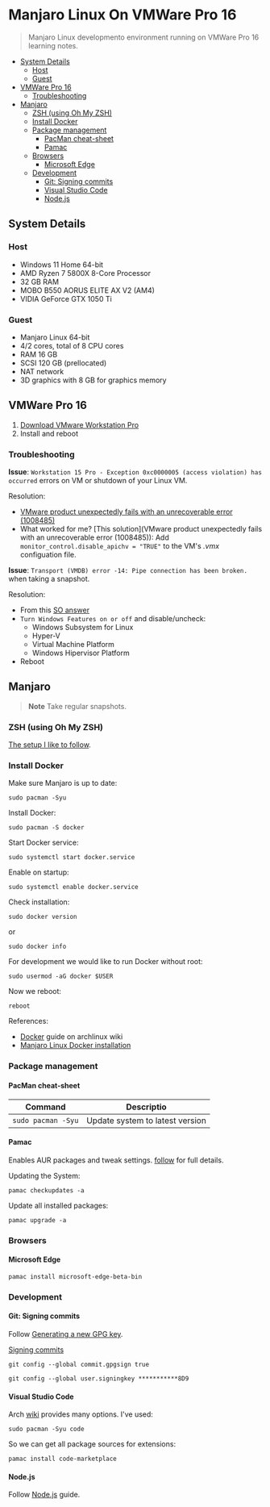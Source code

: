 # Manjaro Linux On VMWare Pro 16

> Manjaro Linux developmento environment running on VMWare Pro 16 learning notes.

- [System Details](#system-details)
  - [Host](#host)
  - [Guest](#guest)
- [VMWare Pro 16](#vmware-pro-16)
  - [Troubleshooting](#troubleshooting)
- [Manjaro](#manjaro)
  - [ZSH (using Oh My ZSH)](#zsh-using-oh-my-zsh)
  - [Install Docker](#install-docker)
  - [Package management](#package-management)
    - [PacMan cheat-sheet](#pacman-cheat-sheet)
    - [Pamac](#pamac)
  - [Browsers](#browsers)
    - [Microsoft Edge](#microsoft-edge)
  - [Development](#development)
    - [Git: Signing commits](#git-signing-commits)
    - [Visual Studio Code](#visual-studio-code)
    - [Node.js](#nodejs)

## System Details

### Host

- Windows 11 Home 64-bit
- AMD Ryzen 7 5800X 8-Core Processor
- 32 GB RAM
- MOBO B550 AORUS ELITE AX V2 (AM4)
- VIDIA GeForce GTX 1050 Ti

### Guest

- Manjaro Linux 64-bit
- 4/2 cores, total of 8 CPU cores
- RAM 16 GB
- SCSI 120 GB (prellocated)
- NAT network
- 3D graphics with 8 GB for graphics memory

## VMWare Pro 16

1. [Download VMware Workstation Pro](https://www.vmware.com/uk/products/workstation-pro/workstation-pro-evaluation.html)
2. Install and reboot

### Troubleshooting

**Issue**: `Workstation 15 Pro - Exception 0xc0000005 (access violation) has occurred` errors on VM or shutdown of your Linux VM.

Resolution:

- [VMware product unexpectedly fails with an unrecoverable error (1008485)](https://kb.vmware.com/s/article/1008485)
- What worked for me? [This solution](VMware product unexpectedly fails with an unrecoverable error (1008485)): Add `monitor_control.disable_apichv = "TRUE"` to the VM's _.vmx_ configuation file.

**Issue**: `Transport (VMDB) error -14: Pipe connection has been broken.` when taking a snapshot.

Resolution:

- From this [SO answer](https://stackoverflow.com/a/66975189)
- `Turn Windows Features on or off` and disable/uncheck:
  - Windows Subsystem for Linux
  - Hyper-V
  - Virtual Machine Platform
  - Windows Hipervisor Platform 
- Reboot

## Manjaro

> **Note**
> Take regular snapshots.

### ZSH (using Oh My ZSH)

[The setup I like to follow](https://gist.github.com/yovko/becf16eecd3a1f69a4e320a95689249e).

### Install Docker

Make sure Manjaro is up to date:

```shell
sudo pacman -Syu
```

Install Docker:

```shell
sudo pacman -S docker
```

Start Docker service:

```shell
sudo systemctl start docker.service
```

Enable on startup:

```shell
sudo systemctl enable docker.service
```

Check installation:

```shell
sudo docker version
```

or

```shell
sudo docker info
```

For development we would like to run Docker without root:

```shell
sudo usermod -aG docker $USER
```

Now we reboot:

```shell
reboot
```

References:

- [Docker](https://wiki.archlinux.org/title/docker) guide on archlinux wiki
- [Manjaro Linux Docker installation](https://linuxconfig.org/manjaro-linux-docker-installation)

### Package management

#### PacMan cheat-sheet

| Command | Descriptio |
|---|---|
| `sudo pacman -Syu` | Update system to latest version |

#### Pamac

Enables AUR packages and tweak settings. [follow](https://wiki.manjaro.org/index.php/Pamac) for full details.

Updating the System:

```shell
pamac checkupdates -a
```

Update all installed packages:

```shell
pamac upgrade -a
```

### Browsers

#### Microsoft Edge

```shell
pamac install microsoft-edge-beta-bin
```

### Development

#### Git: Signing commits

Follow [Generating a new GPG key](https://docs.github.com/en/authentication/managing-commit-signature-verification/generating-a-new-gpg-key).

[Signing commits](https://docs.github.com/en/authentication/managing-commit-signature-verification/signing-commits)

```shell
git config --global commit.gpgsign true
```

```shell
git config --global user.signingkey ***********8D9
```

#### Visual Studio Code

Arch [wiki](https://wiki.archlinux.org/title/Visual_Studio_Code#Installation) provides many options. I've used:

```shell
sudo pacman -Syu code
```

So we can get all package sources for extensions:

```shell
pamac install code-marketplace
```

#### Node.js

Follow [Node.js](NODEJS.md) guide.

